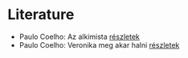 # Literature

- Paulo Coelho: Az alkimista [részletek](_details/%7Bopf.creator%7D.md#id_261)
- Paulo Coelho: Veronika meg akar halni [részletek](_details/%7Bopf.creator%7D.md#id_264)